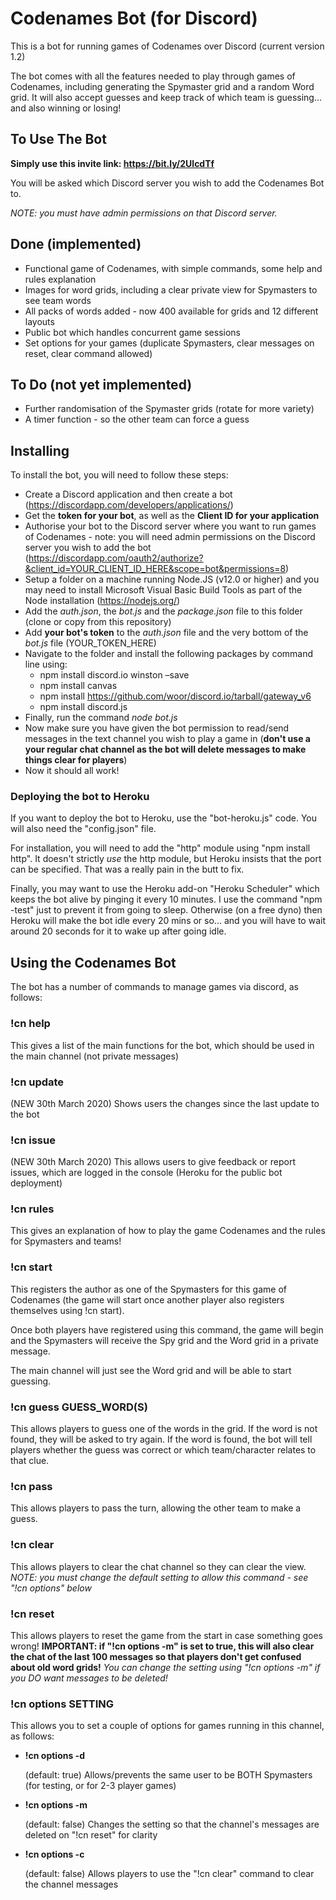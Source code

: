 # Codenames Bot (for Discord)

This is a bot for running games of Codenames over Discord (current version 1.2)

The bot comes with all the features needed to play through games of Codenames, including generating the Spymaster grid and a random Word grid. It will also accept guesses and keep track of which team is guessing... and also winning or losing!

## To Use The Bot
**Simply use this invite link: https://bit.ly/2UlcdTf**

You will be asked which Discord server you wish to add the Codenames Bot to.

_NOTE: you must have admin permissions on that Discord server._

## Done (implemented)

* Functional game of Codenames, with simple commands, some help and rules explanation
* Images for word grids, including a clear private view for Spymasters to see team words
* All packs of words added - now 400 available for grids and 12 different layouts
* Public bot which handles concurrent game sessions
* Set options for your games (duplicate Spymasters, clear messages on reset, clear command allowed)

## To Do (not yet implemented)

* Further randomisation of the Spymaster grids (rotate for more variety)
* A timer function - so the other team can force a guess

## Installing

To install the bot, you will need to follow these steps:

* Create a Discord application and then create a bot (https://discordapp.com/developers/applications/)
* Get the __token for your bot__, as well as the __Client ID for your application__
* Authorise your bot to the Discord server where you want to run games of Codenames - note: you will need admin permissions on the Discord server you wish to add the bot (https://discordapp.com/oauth2/authorize?&client_id=YOUR_CLIENT_ID_HERE&scope=bot&permissions=8)
* Setup a folder on a machine running Node.JS (v12.0 or higher) and you may need to install Microsoft Visual Basic Build Tools as part of the Node installation (https://nodejs.org/)
* Add the *auth.json*, the *bot.js* and the *package.json* file to this folder (clone or copy from this repository)
* Add __your bot's token__ to the *auth.json* file and the very bottom of the *bot.js* file (YOUR_TOKEN_HERE)
* Navigate to the folder and install the following packages by command line using:
  * npm install discord.io winston –save
  * npm install canvas
  * npm install https://github.com/woor/discord.io/tarball/gateway_v6
  * npm install discord.js
* Finally, run the command *node bot.js*
* Now make sure you have given the bot permission to read/send messages in the text channel you wish to play a game in (**don't use a your regular chat channel as the bot will delete messages to make things clear for players**)
* Now it should all work!

### Deploying the bot to Heroku
If you want to deploy the bot to Heroku, use the "bot-heroku.js" code. You will also need the "config.json" file.

For installation, you will need to add the "http" module using "npm install http". It doesn't strictly _use_ the http module, but Heroku insists that the port can be specified. That was a really pain in the butt to fix. 

Finally, you may want to use the Heroku add-on "Heroku Scheduler" which keeps the bot alive by pinging it every 10 minutes. I use the command "npm -test" just to prevent it from going to sleep. Otherwise (on a free dyno) then Heroku will make the bot idle every 20 mins or so... and you will have to wait around 20 seconds for it to wake up after going idle. 

## Using the Codenames Bot

The bot has a number of commands to manage games via discord, as follows:

### !cn help
This gives a list of the main functions for the bot, which should be used in the main channel (not private messages)

### !cn update
(NEW 30th March 2020) Shows users the changes since the last update to the bot

### !cn issue <issue description>
(NEW 30th March 2020) This allows users to give feedback or report issues, which are logged in the console (Heroku for the public bot deployment)

### !cn rules
This gives an explanation of how to play the game Codenames and the rules for Spymasters and teams!

### !cn start
This registers the author as one of the Spymasters for this game of Codenames (the game will start once another player also registers themselves using !cn start). 

Once both players have registered using this command, the game will begin and the Spymasters will receive the Spy grid and the Word grid in a private message. 

The main channel will just see the Word grid and will be able to start guessing.

### !cn guess GUESS_WORD(S)
This allows players to guess one of the words in the grid. If the word is not found, they will be asked to try again. If the word is found, the bot will tell players whether the guess was correct or which team/character relates to that clue.

### !cn pass
This allows players to pass the turn, allowing the other team to make a guess.

### !cn clear
This allows players to clear the chat channel so they can clear the view.
_NOTE: you must change the default setting to allow this command - see "!cn options" below_

### !cn reset
This allows players to reset the game from the start in case something goes wrong! 
**IMPORTANT: if "!cn options -m" is set to true, this will also clear the chat of the last 100 messages so that players don't get confused about old word grids!**
_You can change the setting using "!cn options -m" if you DO want messages to be deleted!_

### !cn options SETTING
This allows you to set a couple of options for games running in this channel, as follows:

* **!cn options -d**
 
  (default: true) Allows/prevents the same user to be BOTH Spymasters (for testing, or for 2-3 player games)
 
* **!cn options -m**
 
  (default: false) Changes the setting so that the channel's messages are deleted on "!cn reset" for clarity

* **!cn options -c**
  
  (default: false) Allows players to use the "!cn clear" command to clear the channel messages
